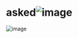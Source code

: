 # asked![image](https://user-images.githubusercontent.com/91641155/149625277-853bb53c-0cfa-43c1-921e-d0dc7c855b75.png)

![image](https://user-images.githubusercontent.com/91641155/149625315-d965752a-b4f6-4ee1-8e57-c7aa95bfb5af.png)
